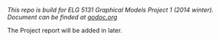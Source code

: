 _This repo is build for ELG 5131 Graphical Models Project 1 (2014 winter). Document can be finded at [godoc.org](http://godoc.org/github.com/Gizak/hammingcode)_

The Project report will be added in later.
